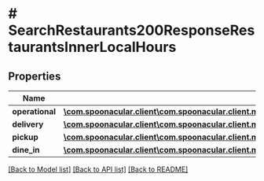 # # SearchRestaurants200ResponseRestaurantsInnerLocalHours

## Properties

Name | Type | Description | Notes
------------ | ------------- | ------------- | -------------
**operational** | [**\com.spoonacular.client\com.spoonacular.client.model\SearchRestaurants200ResponseRestaurantsInnerLocalHoursOperational**](SearchRestaurants200ResponseRestaurantsInnerLocalHoursOperational.md) |  | [optional]
**delivery** | [**\com.spoonacular.client\com.spoonacular.client.model\SearchRestaurants200ResponseRestaurantsInnerLocalHoursOperational**](SearchRestaurants200ResponseRestaurantsInnerLocalHoursOperational.md) |  | [optional]
**pickup** | [**\com.spoonacular.client\com.spoonacular.client.model\SearchRestaurants200ResponseRestaurantsInnerLocalHoursOperational**](SearchRestaurants200ResponseRestaurantsInnerLocalHoursOperational.md) |  | [optional]
**dine_in** | [**\com.spoonacular.client\com.spoonacular.client.model\SearchRestaurants200ResponseRestaurantsInnerLocalHoursOperational**](SearchRestaurants200ResponseRestaurantsInnerLocalHoursOperational.md) |  | [optional]

[[Back to Model list]](../../README.md#models) [[Back to API list]](../../README.md#endpoints) [[Back to README]](../../README.md)

